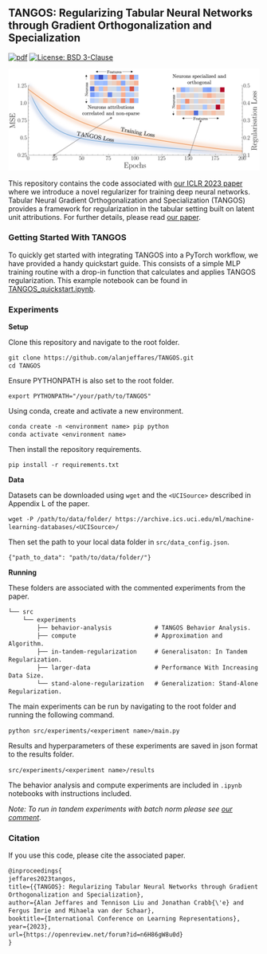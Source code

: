 ## TANGOS: Regularizing Tabular Neural Networks through Gradient Orthogonalization and Specialization

[![pdf](https://img.shields.io/badge/PDF-ICLR%202023-red)](https://openreview.net/forum?id=n6H86gW8u0d)
[![License: BSD 3-Clause](https://img.shields.io/badge/License-BSD-blue.svg)](https://github.com/alanjeffares/TANGOS/blob/main/LICENSE)

![TANGOS](figure.jpg?raw=true "TANGOS")

This repository contains the code associated with [our ICLR 2023 paper](https://openreview.net/forum?id=n6H86gW8u0d) where we introduce a novel regularizer for training deep neural networks. Tabular Neural Gradient Orthogonalization and Specialization (TANGOS) provides a framework for regularization in the tabular setting built on latent unit attributions. For further details, please read [our paper](https://openreview.net/forum?id=n6H86gW8u0d).


### Getting Started With TANGOS
To quickly get started with integrating TANGOS into a PyTorch workflow, we have provided a handy quickstart guide. This consists of a simple MLP training routine with a drop-in function that calculates and applies TANGOS regularization. This example notebook can be found in [TANGOS_quickstart.ipynb](https://github.com/alanjeffares/TANGOS/blob/main/TANGOS_quickstart.ipynb).

### Experiments
**Setup**

Clone this repository and navigate to the root folder.
```
git clone https://github.com/alanjeffares/TANGOS.git
cd TANGOS
```
Ensure PYTHONPATH is also set to the root folder.
```
export PYTHONPATH="/your/path/to/TANGOS"
```
Using conda, create and activate a new environment. 
```
conda create -n <environment name> pip python
conda activate <environment name>
```
Then install the repository requirements.
```
pip install -r requirements.txt
```

**Data**

Datasets can be downloaded using `wget` and the `<UCISource>` described in Appendix L of the paper.
```
wget -P /path/to/data/folder/ https://archive.ics.uci.edu/ml/machine-
learning-databases/<UCISource>/
```
Then set the path to your local data folder in `src/data_config.json`.
```
{"path_to_data": "path/to/data/folder/"}
```


**Running**

These folders are associated with the commented experiments from the paper.
```
└── src
    └── experiments
        ├── behavior-analysis            # TANGOS Behavior Analysis.
        ├── compute                      # Approximation and Algorithm.
        ├── in-tandem-regularization     # Generalisaton: In Tandem Regularization.
        ├── larger-data                  # Performance With Increasing Data Size.
        └── stand-alone-regularization   # Generalization: Stand-Alone Regularization.
```

The main experiments can be run by navigating to the root folder and running the following command.

```python src/experiments/<experiment name>/main.py```

Results and hyperparameters of these experiments are saved in json format to the results folder.

```src/experiments/<experiment name>/results```

The behavior analysis and compute experiments are included in ```.ipynb``` notebooks with instructions included.

_Note: To run in tandem experiments with batch norm please see [our comment](https://github.com/alanjeffares/TANGOS/blob/main/src/legacy/comment.md)._

### Citation
If you use this code, please cite the associated paper.
```
@inproceedings{
jeffares2023tangos,
title={{TANGOS}: Regularizing Tabular Neural Networks through Gradient Orthogonalization and Specialization},
author={Alan Jeffares and Tennison Liu and Jonathan Crabb{\'e} and Fergus Imrie and Mihaela van der Schaar},
booktitle={International Conference on Learning Representations},
year={2023},
url={https://openreview.net/forum?id=n6H86gW8u0d}
}
```
